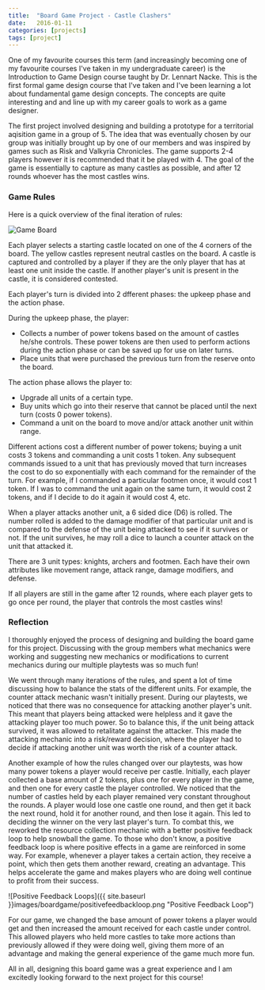 ```yaml
---
title:  "Board Game Project - Castle Clashers"
date:   2016-01-11
categories: [projects]
tags: [project]
---
```


One of my favourite courses this term (and increasingly becoming one of my favourite courses I've taken in my undergraduate career) is the Introduction to Game Design course taught by Dr. Lennart Nacke. This is the first formal game design course that I've taken and I've been learning a lot about fundamental game design concepts. The concepts are quite interesting and and line up with my career goals to work as a game designer.

The first project involved designing and building a prototype for a territorial aqisition game in a group of 5. The idea that was eventually chosen by our group was initially brought up by one of our members and was inspired by games such as Risk and Valkyria Chronicles. The game supports 2-4 players however it is recommended that it be played with 4. The goal of the game is essentially to capture as many castles as possible, and after 12 rounds whoever has the most castles wins. 

### Game Rules

Here is a quick overview of the final iteration of rules:

<img class="image_small" src="{{ site.baseurl }}images/boardgame/map.png" title="Game Board" alt="Game Board">

Each player selects a starting castle located on one of the 4 corners of the board. The yellow castles represent neutral castles on the board. A castle is captured and controlled by a player if they are the only player that has at least one unit inside the castle. If another player's unit is present in the castle, it is considered contested.


Each player's turn is divided into 2 dfferent phases: the upkeep phase and the action phase.

During the upkeep phase, the player:

+ Collects a number of power tokens based on the amount of castles he/she controls. These power tokens are then used to perform actions during the action phase or can be saved up for use on later turns.
+ Place units that were purchased the previous turn from the reserve onto the board.


The action phase allows the player to:

+ Upgrade all units of a certain type.
+ Buy units which go into their reserve that cannot be placed until the next turn (costs 0 power tokens).
+ Command a unit on the board to move and/or attack another unit within range.

Different actions cost a different number of power tokens; buying a unit costs 3 tokens and commanding a unit costs 1 token. Any subsequent commands issued to a unit that has previously moved that turn increases the cost to do so exponentially with each command for the remainder of the turn. For example, if I commanded a particular footmen once, it would cost 1 token. If I was to command the unit again on the same turn, it would cost 2 tokens, and if I decide to do it again it would cost 4, etc.

When a player attacks another unit, a 6 sided dice (D6) is rolled. The number rolled is added to the damage modifier of that particular unit and is compared to the defense of the unit being attacked to see if it survives or not. If the unit survives, he may roll a dice to launch a counter attack on the unit that attacked it.

There are 3 unit types: knights, archers and footmen. Each have their own attributes like movement range, attack range, damage modifiers, and defense.


If all players are still in the game after 12 rounds, where each player gets to go once per round, the player that controls the most castles wins!


### Reflection

I thoroughly enjoyed the process of designing and building the board game for this project. Discussing with the group members what mechanics were working and suggesting new mechanics or modifications to current mechanics during our multiple playtests was so much fun!

We went through many iterations of the rules, and spent a lot of time discussing how to balance the stats of the different units. For example, the counter attack mechanic wasn't initially present. During our playtests, we noticed that there was no consequence for attacking another player's unit. This meant that players being attacked were helpless and it gave the attacking player too much power. So to balance this, if the unit being attack survived, it was allowed to retalitate against the attacker. This made the attacking mechanic into a risk/reward decision, where the player had to decide if attacking another unit was worth the risk of a counter attack.

Another example of how the rules changed over our playtests, was how many power tokens a player would receive per castle. Initially, each player collected a base amount of 2 tokens, plus one for every player in the game, and then one for every castle the player controlled. We noticed that the number of castles held by each player remained very constant throughout the rounds. A player would lose one castle one round, and then get it back the next round, hold it for another round, and then lose it again. This led to deciding the winner on the very last player's turn. To combat this, we reworked the resource collection mechanic with a better positive feedback loop to help snowball the game. To those who don't know, a positive feedback loop is where positive effects in a game are reinforced in some way. For example, whenever a player takes a certain action, they receive a point, which then gets them another reward, creating an advantage. This helps accelerate the game and makes players who are doing well continue to profit from their success. 


![Positive Feedback Loops]({{ site.baseurl }}images/boardgame/positivefeedbackloop.png "Positive Feedback Loop")


For our game, we changed the base amount of power tokens a player would get and then increased the amount received for each castle under control. This allowed players who held more castles to take more actions than previously allowed if they were doing well, giving them more of an advantage and making the general experience of the game much more fun.

All in all, designing this board game was a great experience and I am excitedly looking forward to the next project for this course!

